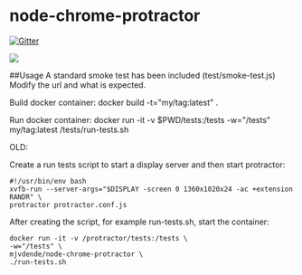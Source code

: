 # node-chrome-protractor

[![Gitter](https://badges.gitter.im/Join%20Chat.svg)](https://gitter.im/mjvdende/node-chrome-protractor?utm_source=badge&utm_medium=badge&utm_campaign=pr-badge)

[![](https://badge.imagelayers.io/mjvdende/node-chrome-protractor:latest.svg)](https://imagelayers.io/?images=mjvdende/node-chrome-protractor:latest 'Get your own badge on imagelayers.io')

##Usage
A standard smoke test has been included (test/smoke-test.js)
Modify the url and what is expected.

Build docker container:
docker build -t="my/tag:latest" .

Run docker container:
docker run -it -v $PWD/tests:/tests -w="/tests" my/tag:latest /tests/run-tests.sh


OLD:

Create a run tests script to start a display server and then start protractor:

    #!/usr/bin/env bash
    xvfb-run --server-args="$DISPLAY -screen 0 1360x1020x24 -ac +extension RANDR" \
    protractor protractor.conf.js

After creating the script, for example run-tests.sh, start the container:
    
    docker run -it -v /protractor/tests:/tests \
    -w="/tests" \
    mjvdende/node-chrome-protractor \
    ./run-tests.sh




